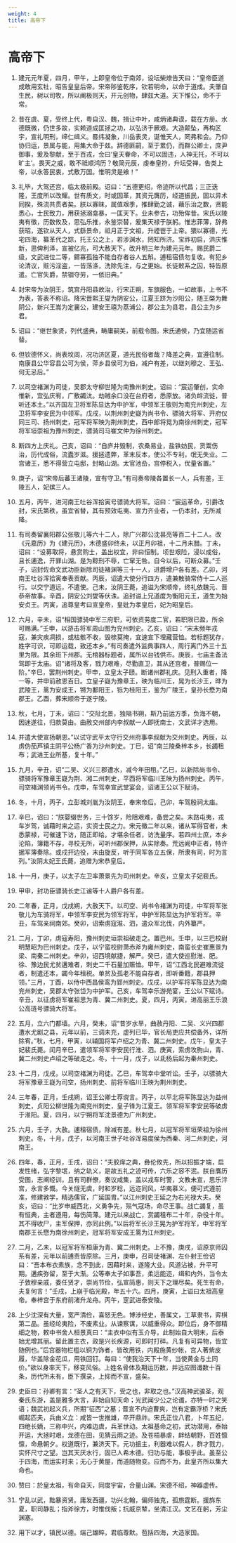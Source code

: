 ```yaml
---
weight: 4
title: 高帝下
---
```


# 高帝下

1. <span id="高帝下-1"></span>
建元元年夏，四月，甲午，上即皇帝位于南郊，设坛柴燎告天曰：“皇帝臣道成敢用玄牡，昭告皇皇后帝。宋帝陟鉴乾序，钦若明命，以命于道成。夫肇自生民，树以司牧，所以阐极则天，开元创物，肆兹大道。天下惟公，命不于常。

2. <span id="高帝下-2"></span>
昔在虞、夏，受终上代，粤自汉、魏，揖让中叶，咸炳诸典谟，载在方册。水德既微，仍世多故，实赖道成匡拯之功，以弘济于厥艰。大造颠坠，再构区宇，宣礼明刑，缔仁缉义。晷纬凝象，川岳表灵，诞惟天人，罔弗和会。乃仰协归运，景属与能，用集大命于兹。辞德匪嗣，至于累仍，而群公卿士，庶尹御事，爰及黎献，至于百戎，佥曰‘皇天眷命，不可以固违，人神无托，不可以旷主’。畏天之威，敢不祗顺鸿历？敬简元辰，虔奉皇符，升坛受禅，告类上帝，以永答民衷，式敷万国。惟明灵是飨！”

3. <span id="高帝下-3"></span>
礼毕，大驾还宫，临太极前殿。诏曰：“五德更绍，帝迹所以代昌；三正迭隆，王度所以改耀。世有质文，时或因革，其资元膺历，经道振民，固以异术同揆，殊流共贯者矣。朕以寡昧，属值艰季，推肆勤之诚，藉乐治之数，贤能悉心，士民致力，用获拯溺龛暴，一匡天下。业未参古，功殆侔昔。宋氏以陵夷有徵，历数攸及，思弘乐推，永鉴崇替，爰集天禄于朕躬。惟志菲薄，辞弗获昭，遂钦从天人，式繇景命，祗月正于文祖，升禋鬯于上帝。猥以寡德，光宅四海，纂革代之踪，托王公之上，若涉渊水，罔知所济。宝祚初启，洪庆惟新，思俾利泽，宣被亿兆，可大赦天下。改升明三年为建元元年。赐民爵二级，文武进位二等，鳏寡孤独不能自存者谷人五斛。逋租宿债勿复收。有犯乡论清议，赃污淫盗，一皆荡涤，洗除先注，与之更始。长徒敕系之囚，特皆原遣。亡官失爵，禁锢夺劳，一依旧典。”

4. <span id="高帝下-4"></span>
封宋帝为汝阴王，筑宫丹阳县故治，行宋正朔，车旗服色，一如故事，上书不为表，答表不称诏。降宋晋熙王燮为阴安公，江夏王跻为沙阳公，随王棨为舞阴公，新兴王嵩为定襄公，建安王禧为荔浦公，郡公主为县君，县公主为乡君。

5. <span id="高帝下-5"></span>
诏曰：“继世象贤，列代盛典，畴庸嗣美，前载令图。宋氏通侯，乃宜随运省替。

6. <span id="高帝下-6"></span>
但钦德怀义，尚表坟闾，况功济区夏，道光民俗者哉？降差之典，宜遵往制。南康县公华容县公可为侯，萍乡县侯可为伯，减户有差，以继刘穆之、王弘、何无忌后。”

7. <span id="高帝下-7"></span>
以司空褚渊为司徒，吴郡太守柳世隆为南豫州刺史。诏曰：“宸运肇创，实命惟新，宜弘庆宥，广敷蠲汰。劫贼余口没在台府者，悉原放。诸负衅流徙，普听还本土。”以齐国左卫将军陈显达为中护军，中领军王敬则为南兖州刺史，左卫将军李安民为中领军。戊戌，以荆州刺史嶷为尚书令、骠骑大将军、开府仪同三司、扬州刺史，冠军将军映为荆州刺史，西中郎将晃为南徐州刺史，冠军将军垣崇祖为豫州刺史，骠骑司马崔文仲为徐州刺史。

8. <span id="高帝下-8"></span>
断四方上庆礼。己亥，诏曰：“自庐井毁制，农桑易业，盐铁妨民，货鬻伤治，历代成俗，流蠹岁滋。援拯遗弊，革末反本，使公不专利，氓无失业。二宫诸王，悉不得营立屯邸，封略山湖。太官池嵒，宫停税入，优量省置。”

9. <span id="高帝下-9"></span>
庚子，诏“宋帝后蕃王诸陵，宜有守卫。”有司奏帝陵各置长一人，兵有差，王陵五人，妃嫔三人。

10. <span id="高帝下-10"></span>
五月，丙午，进河南王吐谷浑拾寅号骠骑大将军。诏曰：“宸运革命，引爵改封，宋氏第秩，虽宜省替，其有预效屯夷、宣力齐业者，一仍本封，无所减降。

11. <span id="高帝下-11"></span>
有司奏留襄阳郡公张敬儿等六十二人，除广兴郡公沈昙亮等百二十二人。改《元嘉历》为《建元历》，木德盛卯终未，以正月卯祖，十二月未腊。丁未，诏曰：“设募取将，悬赏购士，盖出权宜，非曰恒制。顷世艰险，浸以成俗，且长逋逸，开罪山湖。是为黥刑不辱，亡窜无咎。自今以后，可断众募。”壬子，诏封佐命文武功臣新除司徒褚渊等三十一人，进爵增户各有差。乙卯，河南王吐谷浑拾寅奉表贡献。丙辰，诏遣大使分行四方，遣兼散骑常侍十二人巡行。以交宁道远，不遣使。己未，汝阴王薨，追谥为宋顺帝，终礼依魏元、晋恭帝故事。辛酉，阴安公刘燮等伏诛。追封谥上兄道度为衡阳元王，道生为始安贞王。丙寅，追尊皇考曰宣皇帝，皇妣为孝皇后，妃为昭皇后。

12. <span id="高帝下-12"></span>
六月，辛未，诏“相国骠骑中军三府职，可依资劳度二官，若职限已盈，所余可赐满。”壬申，以游击将军周山图为兖州刺史。乙亥，诏曰：“宋末频年戎寇，兼灾疾凋损，或枯骸不收，毁榇莫掩，宜速宣下埋藏营恤。若标题犹存，姓字可识，可即运载，致还本乡。”有司奏遣外监典事四人，周行离门外三十五里为限。其余班下州郡。无棺器标题者，属所以台钱供市。庚辰，七庙主备法驾即于太庙。诏“诸将及客，戮力艰难，尽勤直卫，其从还宫者，普赐位一阶。”辛巳，罢荆州刺史。甲申，立皇太子赜。断诸州郡礼庆。见刑入重者，降一等，并申前赦恩百日。立皇子嶷为豫章王，映为临川王，晃为长沙王，晔为武陵王，暠为安成王，锵为鄱阳王，铄为桂阳王，鉴为广陵王，皇孙长懋为南郡王。乙酉，葬宋顺帝于遂宁陵。

13. <span id="高帝下-13"></span>
秋，七月，丁未，诏曰：“交阯北景，独隔书朔，斯乃前运方季，负海不朝，因迷遂往，归款莫由。曲赦交州部内李叔献一人即抚南士，文武详才选用。

14. <span id="高帝下-14"></span>
并遣大使宣扬朝恩。”以试守武平太守行交州府事李叔献为交州刺史。丙辰，以虏伪茄芦镇主阴平公杨广香为沙州刺史。丁巳，诏“南兰陵桑梓本乡，长蠲租布；武进王业所基，复十年。”

15. <span id="高帝下-15"></span>
九月，辛丑，诏“二吴、义兴三郡遭水，减今年田租。”乙巳，以新除尚书令、骠骑将军豫章王嶷为荆、湘二州刺史，平西将军临川王映为扬州刺史。丙午，司空褚渊领尚书令。戊申，车驾幸宣武堂宴会，诏诸王公以下赋诗。

16. <span id="高帝下-16"></span>
冬，十月，丙子，立彭城刘胤为汝阴王，奉宋帝后。己卯，车驾殷祠太庙。

17. <span id="高帝下-17"></span>
辛巳，诏曰：“朕婴缀世务，三十馀岁，险阻艰难，备尝之矣。末路屯夷，戎车岁驾，诚藉时来之运，实资士民之力。宋元徽二年以来，诸从军得官者，未悉蒙禄，可催速下访，随正即给。才堪余任者，访洗量序。若四州士庶，本乡沦陷，簿籍不存，寻校无所，可听州郡保押，从实除奏。荒远阙中正者，特许据军簿奏除。或戍扞边役，末由旋反，听于同军各立五保，所隶有司，时为言列。”汝阴太妃王氏薨，追赠为宋恭皇后。

18. <span id="高帝下-18"></span>
十一月，庚子，以太子左卫率萧景先为司州刺史。辛亥，立皇太子妃裴氏。

19. <span id="高帝下-19"></span>
甲申，封功臣骠骑长史江谧等十人爵户各有差。

20. <span id="高帝下-20"></span>
二年春，正月，戊戌朔，大赦天下。以司空、尚书令褚渊为司徒，中军将军张敬儿为车骑将军，中领军李安民为领军将军，中护军陈显达为护军将军。辛丑，车驾亲祠南郊。癸卯，诏索虏寇淮、泗，遣众军北伐，内外纂严。

21. <span id="高帝下-21"></span>
二月，丁卯，虏寇寿阳，豫州刺史垣崇祖破走之。置巴州。壬申，以三巴校尉明慧昭为巴州刺史。戊子，以宁蛮校尉萧赤斧为雍州刺史，南蛮长史崔惠景为梁、南秦二州刺史。辛卯，诏西境献捷，解严。癸巳，遣大使巡慰淮、肥。徐、豫边民尤贫遘难者，刺史二千石量加赈恤。甲午，诏“江西北民避难流徙者，制遣还本，蠲今年租税。单贫及孤老不能自存者，即听番籍，郡县押领。”三月，丁酉，以侍中西昌侯鸾为郢州刺史。戊戌，以护军将军陈显达为南兖州刺史，吴郡太守张岱为中护军。己亥，车驾幸乐游苑宴，王公以下赋诗。辛丑，以征虏将军崔祖思为青、冀二州刺史。夏，四月，丙寅，进高丽王乐浪公高琏号骠骑大将军。

22. <span id="高帝下-22"></span>
五月，立六门都墙。六月，癸未，诏“昔岁水旱，曲赦丹阳、二吴、义兴四郡遭水尤剧之县，元年以前，三调未充，虚列已毕，官长局吏应共偿备外，详所除宥。”秋，七月，甲寅，以辅国将军卢绍之为青、冀二州刺史。戊午，皇太子妃裴氏薨。闰月辛巳，遣领军将军李安民行淮、泗。庚寅，索虏攻朐山，青、冀二州刺史卢绍之等破走之。冬，十一月，戊子，以氐杨后起为秦州刺史。

23. <span id="高帝下-23"></span>
十二月，戊戌，以司空褚渊为司徒。乙巳，车驾幸中堂听讼。壬子，以骠骑大将军豫章王嶷为司空，扬州刺史、前将军临川王映为荆州刺史。

24. <span id="高帝下-24"></span>
三年春，正月，壬戌朔，诏王公卿士荐谠言。丙子，以平北将军陈显达为益州刺史，贞阳公柳世隆为南兖州刺史，皇子锋为江夏王。领军将军李安民等破虏于淮阳。夏，四月，以宁朔将军沈景德为广州刺史。

25. <span id="高帝下-25"></span>
六月，壬子，大赦。逋租宿债，除减有差。秋七月，以冠军将军垣荣祖为徐州刺史。冬，十月，戊子，以河南王世子吐谷浑易度侯为西秦、河二州刺史，河南王。

26. <span id="高帝下-26"></span>
四年，春，正月，壬戌，诏曰：“夫胶庠之典，彝伦攸先，所以招振才端，启发性绪，弘字黎氓，纳之轨义，是故五礼之迹可传，六乐之容不泯。朕自膺历受图，志阐经训，且有司群僚，奏议咸集，盖以戎车时警，文教未宣，思乐泮宫，永言多慨。今关燧无虞，时和岁稔，远迩同风，华夷慕义。便可式遵前准，修建敩学，精选儒官，广延国胄。”以江州刺史王延之为右光禄大夫。癸亥，诏曰：“比岁申威西北，义勇争先，殒气寇场，命尽王事。战亡蠲复，虽有恒典，主者遵用，每伤简薄。建元以来战亡，赏蠲租布二十年，杂役十年。其不得收尸，主军保押，亦同此例。”以后将军长沙王晃为护军将军，中军将军南郡王长懋为南徐州刺史，冠军将军安成王暠为江州刺史。

27. <span id="高帝下-27"></span>
二月，乙未，以冠军将军桓康为青、冀二州刺史。上不豫，庚戌，诏原京师囚系有差，元年以前逋责皆原除。三月，庚申，召司徒褚渊、左仆射王俭诏曰：“吾本布衣素族，念不到此，因藉时来，遂隆大业。风道沾被，升平可期。遘疾弥留，至于大渐。公等奉太子如事吾，柔远能迩，缉和内外，当令太子敦穆亲戚，委任贤才，崇尚节俭，弘宣简惠，则天下之理尽矣。死生有命，夫复何言！”壬戌，上崩于临光殿，年五十六。四月，庚寅，上谥曰太祖高皇帝。奉梓宫于东府前渚升龙舟。丙午，窆武进泰安陵。

28. <span id="高帝下-28"></span>
上少沈深有大量，宽严清俭，喜怒无色。博涉经史，善属文，工草隶书，弈棋第二品。虽经纶夷险，不废素业。从谏察谋，以威重得众。即位后，身不御精细之物，敕中书舍人桓景真曰：“主衣中似有玉介导，此制始自大明末，后泰始尤增其丽。留此置主衣，政是兴长疾源，可即时打碎。凡复有可异物，皆宜随例也。”后宫器物栏槛以铜为饰者，皆改用铁，内殿施黄纱帐，宫人著紫皮履，华盖除金花瓜，用铁回钉。每曰：“使我治天下十年，当使黄金与土同价。”欲以身率天下，移变风俗。上姓名骨体及期运历数，并远应图谶数十百条，历代所未有，臣下撰录，上抑而不宣，盛矣。

29. <span id="高帝下-29"></span>
史臣曰：孙卿有言：“圣人之有天下，受之也，非取之也。”汉高神武骏圣，观秦氏东游，盖是雅多大言，非始自知天命；光武闻少公之论谶，亦特一时之笑语；魏武初起义兵，所期“征西”之墓；晋宣不内迫曹爽，岂有定霸浮桥？宋氏崛起匹夫，兵由义立：咸皆一世推雄，卒开鼎祚。宋氏正位八君，卜年五纪，四绝长嫡，三称中兴，内难边虞，兵革世动。太祖基命之初，武功潜用，泰始开运，大拯时艰，龙德在田，见猜云雨之迹。及苍梧暴虐，衅结朝野，百姓懔懔，命悬朝夕。权道既行，兼济天下。元功振主，利器难以假人，群才戮力，实怀尺寸之望。岂其天厌水行，固已人希木德。归功与能，事极乎此。虽至公于四海，而运实时来；无心于黄屋，而道随物变。应而不为，此皇齐所以集大命也。

30. <span id="高帝下-30"></span>
赞曰：於皇太祖，有命自天，同度宇宙，合量山渊。宋德不绍，神器虚传。

31. <span id="高帝下-31"></span>
宁乱以武，黜暴资贤。庸发西疆，功兴北翰，偏师独克，孤旅霆断。援旆东夏，职司静乱；指斧徐方，时惟伐叛；抗威京辇，坐清江汉。文艺在躬，芳尘渊塞。

32. <span id="高帝下-32"></span>
用下以才，镇民以德。端己雄睟，君临尊默。苞括四海，大造家国。
